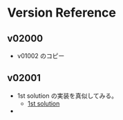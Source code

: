 # Version Reference

## v02000
- v01002 のコピー

## v02001
- 1st solution の実装を真似してみる。
  - [1st solution](../docs/winner_solutions/1st_summary.md)
- 
